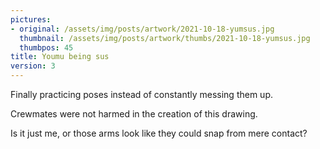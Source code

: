 ```yaml
---
pictures:
- original: /assets/img/posts/artwork/2021-10-18-yumsus.jpg
  thumbnail: /assets/img/posts/artwork/thumbs/2021-10-18-yumsus.jpg
  thumbpos: 45
title: Youmu being sus
version: 3
---
```

Finally practicing poses instead of constantly messing them up.

Crewmates were not harmed in the creation of this drawing.

Is it just me, or those arms look like they could snap from mere contact?
